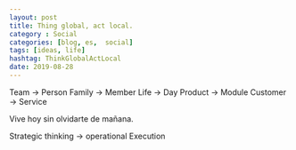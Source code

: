 ```yaml
---
layout: post
title: Thing global, act local.
category : Social
categories: [blog, es,  social]
tags: [ideas, life]
hashtag: ThinkGlobalActLocal
date: 2019-08-28
---
```


Team -> Person
Family -> Member
Life -> Day
Product -> Module
Customer -> Service

Vive hoy sin olvidarte de mañana.

Strategic thinking -> operational Execution
